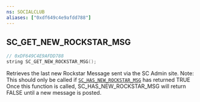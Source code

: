 ```yaml
---
ns: SOCIALCLUB
aliases: ["0xdf649c4e9afdd788"]
---
```

## SC_GET_NEW_ROCKSTAR_MSG

```c
// 0xDF649C4E9AFDD788
string SC_GET_NEW_ROCKSTAR_MSG();
```

Retrieves the last new Rockstar Message sent via the SC Admin site. Note: This should only be called if [`SC_HAS_NEW_ROCKSTAR_MSG`](#_0xBC1CC91205EC8D6E) has returned TRUE Once this function is called, SC_HAS_NEW_ROCKSTAR_MSG will return FALSE until a new message is posted.

